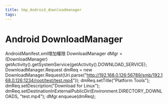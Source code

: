 ```yaml
---
title: tmp_Android_downloadmanager
tags:
---
```

Android DownloadManager
===

AndroidManifest.xml增加權限
<uses-permission android:name="android.permission.INTERNET"/>
<uses-permission android:name="android.permission.WRITE_EXTERNAL_STORAGE"/>
DownloadManager dMgr = (DownloadManager) getActivity().getSystemService(getActivity().DOWNLOAD_SERVICE);
DownloadManager.Request dmReq = new DownloadManager.Request(Uri.parse("http://192.168.0.126:56789/smb/192.168.0.126:1234/root/test/test.mp4"));
dmReq.setTitle("Platform Tools");
dmReq.setDescription("Download for Linux");
dmReq.setDestinationInExternalPublicDir(Environment.DIRECTORY_DOWNLOADS, "test.mp4");
dMgr.enqueue(dmReq);